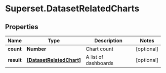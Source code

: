 # Superset.DatasetRelatedCharts

## Properties
Name | Type | Description | Notes
------------ | ------------- | ------------- | -------------
**count** | **Number** | Chart count | [optional] 
**result** | [**[DatasetRelatedChart]**](DatasetRelatedChart.md) | A list of dashboards | [optional] 
